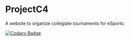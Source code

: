 # ProjectC4
A website to organize collegiate tournaments for eSports.

[![Codacy Badge](https://www.codacy.com/project/badge/4357535c803644ed986f7b2dbe41dd6a)](https://www.codacy.com)
